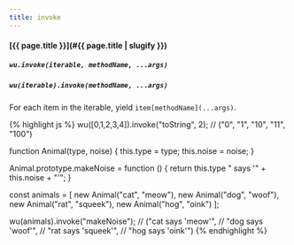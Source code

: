 ```yaml
---
title: invoke
---
```

#### [{{ page.title }}](#{{ page.title | slugify }})
##### `wu.invoke(iterable, methodName, ...args)`
##### `wu(iterable).invoke(methodName, ...args)`

For each item in the iterable, yield `item[methodName](...args)`.

{% highlight js %}
wu([0,1,2,3,4]).invoke("toString", 2);
// ("0", "1", "10", "11", "100")

function Animal(type, noise) {
  this.type  = type;
  this.noise = noise;
}

Animal.prototype.makeNoise = function () {
  return this.type " says '" + this.noise + "'";
}

const animals = [
  new Animal("cat", "meow"),
  new Animal("dog", "woof"),
  new Animal("rat", "squeek"),
  new Animal("hog", "oink")
];

wu(animals).invoke("makeNoise");
// ("cat says 'meow'",
//  "dog says 'woof'",
//  "rat says 'squeek'",
//  "hog says 'oink'")
{% endhighlight %}
